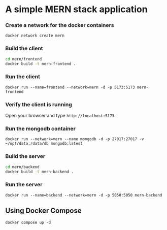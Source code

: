 # A simple MERN stack application 

### Create a network for the docker containers

`docker network create mern`

### Build the client 

```sh
cd mern/frontend
docker build -t mern-frontend .
```

### Run the client

`docker run --name=frontend --network=mern -d -p 5173:5173 mern-frontend`

### Verify the client is running

Open your browser and type `http://localhost:5173`

### Run the mongodb container

`docker run --network=mern --name mongodb -d -p 27017:27017 -v ~/opt/data:/data/db mongodb:latest`

### Build the server

```sh
cd mern/backend
docker build -t mern-backend .
```

### Run the server

`docker run --name=backend --network=mern -d -p 5050:5050 mern-backend`

## Using Docker Compose

`docker compose up -d`


